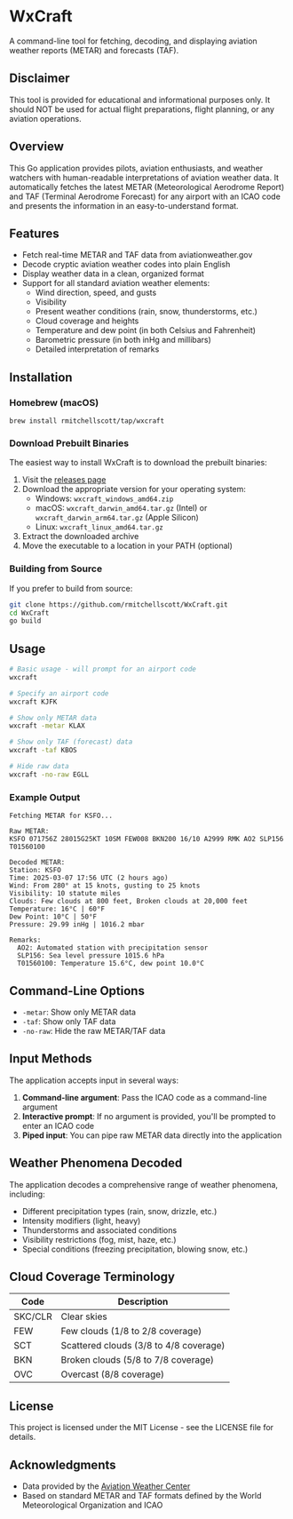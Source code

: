 # WxCraft

A command-line tool for fetching, decoding, and displaying aviation weather reports (METAR) and forecasts (TAF).

## Disclaimer
This tool is provided for educational and informational purposes only. It should NOT be used for actual flight preparations, flight planning, or any aviation operations. 

## Overview

This Go application provides pilots, aviation enthusiasts, and weather watchers with human-readable interpretations of aviation weather data. It automatically fetches the latest METAR (Meteorological Aerodrome Report) and TAF (Terminal Aerodrome Forecast) for any airport with an ICAO code and presents the information in an easy-to-understand format.

## Features

- Fetch real-time METAR and TAF data from aviationweather.gov
- Decode cryptic aviation weather codes into plain English
- Display weather data in a clean, organized format
- Support for all standard aviation weather elements:
  - Wind direction, speed, and gusts
  - Visibility
  - Present weather conditions (rain, snow, thunderstorms, etc.)
  - Cloud coverage and heights
  - Temperature and dew point (in both Celsius and Fahrenheit)
  - Barometric pressure (in both inHg and millibars)
  - Detailed interpretation of remarks

## Installation

### Homebrew (macOS)
`brew install rmitchellscott/tap/wxcraft`

### Download Prebuilt Binaries

The easiest way to install WxCraft is to download the prebuilt binaries:

1. Visit the [releases page](https://github.com/rmitchellscott/WxCraft/releases)
2. Download the appropriate version for your operating system:
   - Windows: `wxcraft_windows_amd64.zip`
   - macOS: `wxcraft_darwin_amd64.tar.gz` (Intel) or `wxcraft_darwin_arm64.tar.gz` (Apple Silicon)
   - Linux: `wxcraft_linux_amd64.tar.gz`
3. Extract the downloaded archive
4. Move the executable to a location in your PATH (optional)

### Building from Source

If you prefer to build from source:

```bash
git clone https://github.com/rmitchellscott/WxCraft.git
cd WxCraft
go build
```

## Usage

```bash
# Basic usage - will prompt for an airport code
wxcraft

# Specify an airport code
wxcraft KJFK

# Show only METAR data
wxcraft -metar KLAX

# Show only TAF (forecast) data
wxcraft -taf KBOS

# Hide raw data
wxcraft -no-raw EGLL
```

### Example Output

```
Fetching METAR for KSFO...

Raw METAR:
KSFO 071756Z 28015G25KT 10SM FEW008 BKN200 16/10 A2999 RMK AO2 SLP156 T01560100

Decoded METAR:
Station: KSFO
Time: 2025-03-07 17:56 UTC (2 hours ago)
Wind: From 280° at 15 knots, gusting to 25 knots
Visibility: 10 statute miles
Clouds: Few clouds at 800 feet, Broken clouds at 20,000 feet
Temperature: 16°C | 60°F
Dew Point: 10°C | 50°F
Pressure: 29.99 inHg | 1016.2 mbar

Remarks:
  AO2: Automated station with precipitation sensor
  SLP156: Sea level pressure 1015.6 hPa
  T01560100: Temperature 15.6°C, dew point 10.0°C
```

## Command-Line Options

- `-metar`: Show only METAR data
- `-taf`: Show only TAF data
- `-no-raw`: Hide the raw METAR/TAF data

## Input Methods

The application accepts input in several ways:

1. **Command-line argument**: Pass the ICAO code as a command-line argument
2. **Interactive prompt**: If no argument is provided, you'll be prompted to enter an ICAO code
3. **Piped input**: You can pipe raw METAR data directly into the application

## Weather Phenomena Decoded

The application decodes a comprehensive range of weather phenomena, including:

- Different precipitation types (rain, snow, drizzle, etc.)
- Intensity modifiers (light, heavy)
- Thunderstorms and associated conditions
- Visibility restrictions (fog, mist, haze, etc.)
- Special conditions (freezing precipitation, blowing snow, etc.)

## Cloud Coverage Terminology

| Code | Description |
|------|-------------|
| SKC/CLR | Clear skies |
| FEW | Few clouds (1/8 to 2/8 coverage) |
| SCT | Scattered clouds (3/8 to 4/8 coverage) |
| BKN | Broken clouds (5/8 to 7/8 coverage) |
| OVC | Overcast (8/8 coverage) |

## License

This project is licensed under the MIT License - see the LICENSE file for details.

## Acknowledgments

- Data provided by the [Aviation Weather Center](https://aviationweather.gov/)
- Based on standard METAR and TAF formats defined by the World Meteorological Organization and ICAO
